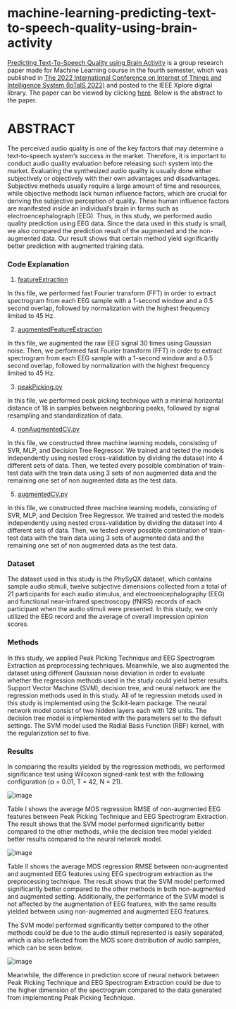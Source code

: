 # machine-learning-predicting-text-to-speech-quality-using-brain-activity

[Predicting Text-To-Speech Quality using Brain Activity](https://ieeexplore.ieee.org/document/9975857) is a group research paper made for Machine Learning course in the fourth semester, which was published in [The 2022 International Conference on Internet of Things and Intelligence System (IoTaIS 2022)](http://iotais.org/) and posted to the IEEE Xplore digital library. The paper can be viewed by clicking [here](https://ieeexplore.ieee.org/document/9975857). Below is the abstract to the paper.

# ABSTRACT
The perceived audio quality is one of the key factors that may determine a text-to-speech system’s success in the market. Therefore, it is important to conduct audio
quality evaluation before releasing such system into the market. Evaluating the synthesized audio quality is usually done either subjectively or objectively with their own advantages and disadvantages. Subjective methods usually require a large amount of time and resources, while objective methods lack human influence factors, which are crucial for deriving the subjective perception of quality. These human influence factors are manifested inside an individual’s brain in forms such as
electroencephalograph (EEG). Thus, in this study, we performed audio quality prediction using EEG data. Since the data used in this study is small, we also compared the prediction result of the augmented and the non-augmented data. Our result shows that certain method yield significantly better prediction with augmented training data.

### Code Explanation
1. [featureExtraction](https://github.com/rhe-naldy/machine-learning-predicting-text-to-speech-quality-using-brain-activity/blob/main/featureExtraction.py)

In this file, we performed fast Fourier transform (FFT) in order to extract spectrogram from each EEG sample with a 1-second window and a 0.5 second overlap, followed by normalization with the highest frequency limited to 45 Hz.

2. [augmentedFeatureExtraction](https://github.com/rhe-naldy/machine-learning-predicting-text-to-speech-quality-using-brain-activity/blob/main/augmentedFeatureExtraction.py)

In this file, we augmented the raw EEG signal 30 times using Gaussian noise. Then, we performed fast Fourier transform (FFT) in order to extract spectrogram from each EEG sample with a 1-second window and a 0.5 second overlap, followed by normalization with the highest frequency limited to 45 Hz.

3. [peakPicking.py](https://github.com/rhe-naldy/machine-learning-predicting-text-to-speech-quality-using-brain-activity/blob/main/peakPicking.py)

In this file, we performed peak picking technique with a minimal horizontal distance of 18 in samples between neighboring peaks, followed by signal resampling and standardization of data.

4. [nonAugmentedCV.py](https://github.com/rhe-naldy/machine-learning-predicting-text-to-speech-quality-using-brain-activity/blob/main/nonAugmentedCV.py)

In this file, we constructed three machine learning models, consisting of SVR, MLP, and Decision Tree Regressor. We trained and tested the models independently using nested cross-validation by dividing the dataset into 4 different sets of data. Then, we tested every possible combination of train-test data with the train data using 3 sets of non augmented data and the remaining one set of non augmented data as the test data.

5. [augmentedCV.py](https://github.com/rhe-naldy/machine-learning-predicting-text-to-speech-quality-using-brain-activity/blob/main/augmentedCV.py)

In this file, we constructed three machine learning models, consisting of SVR, MLP, and Decision Tree Regressor. We trained and tested the models independently using nested cross-validation by dividing the dataset into 4 different sets of data. Then, we tested every possible combination of train-test data with the train data using 3 sets of augmented data and the remaining one set of non augmented data as the test data.

### Dataset
The dataset used in this study is the PhySyQX dataset, which contains sample audio stimuli, twelve subjective dimensions collected from a total of 21 participants for each audio stimulus, and electroencephalography (EEG) and functional near-infrared spectroscopy (fNIRS) records of each participant when the audio stimuli were presented. In this study, we only utilized the EEG record and the average of overall impression opinion scores.

### Methods
In this study, we applied Peak Picking Technique and EEG Spectrogram Extraction as preprocessing techniques. Meanwhile, we also augmented the dataset using different Gaussian noise deviation in order to evaluate whether the regression methods used in the study could yield better results. Support Vector Machine (SVM), decision tree, and neural network are the regression methods used in this study. All of te regression metods used in this study is implemented using the Scikit-learn package. The neural network model consist of two hidden layers each with 128 units. The decision tree model is implemented with the parameters set to the default settings. The SVM model used the Radial Basis Function (RBF) kernel, with the regularization set to five. 

### Results
In comparing the results yielded by the regression methods, we performed significance test using Wilcoxon signed-rank test with the following configuration (α = 0.01, T = 42, N = 21).

![image](https://user-images.githubusercontent.com/45966986/215100143-963786c5-ca36-4e50-b7f7-aa0d69c1a2f2.png)

Table I shows the average MOS regression RMSE of non-augmented EEG features between Peak Picking Technique and EEG Spectrogram Extraction. The result shows that the SVM model performed significantly better compared to the other methods, while the decision tree model yielded better results compared to the neural network model.

![image](https://user-images.githubusercontent.com/45966986/215101375-6f950c08-74f0-43e6-81f9-2c45f31b19a5.png)

Table II shows the average MOS regression RMSE between non-augmented and augmented EEG features using EEG spectrogram extraction as the preprocessing technique. The result shows that the SVM model performed significantly better compared to the other methods in both non-augmented and augmented setting. Additionally, the performance of the SVM model is not affected by the augmentation of EEG features, with the same results yielded between using non-augmented and augmented EEG features.

The SVM model performed significantly better compared to the other methods could be due to the audio stimuli represented is easily separated, which is also reflected from the MOS score distribution of audio samples, which can be seen below.

![image](https://user-images.githubusercontent.com/45966986/215103851-d2cfb6c0-a538-4c79-a174-58942d324836.png)

Meanwhile, the difference in prediction score of neural network between Peak Picking Technique and EEG Spectrogram Extraction could be due to the higher dimension of the spectrogram compared to the data generated from implementing Peak Picking Technique.
